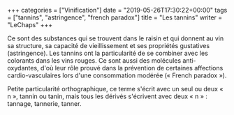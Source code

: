 +++
categories = ["Vinification"]
date = "2019-05-26T17:30:22+00:00"
tags = ["tannins", "astringence", "french paradox"]
title = "Les tannins"
writer = "LeChaps"
+++

Ce sont des substances qui se trouvent dans le raisin et qui donnent au vin sa structure, sa capacité de vieillissement et ses propriétés gustatives (astringence). Les tannins ont la particularité de se combiner avec les colorants dans les vins rouges. Ce sont aussi des molécules anti-oxydantes, d'où leur rôle prouvé dans la prévention de certaines affections cardio-vasculaires lors d'une consommation modérée (« French paradox »).  

Petite particularité orthographique, ce terme s'écrit avec un seul ou deux « n », tannin ou tanin, mais tous les dérivés s'écrivent avec deux « n » : tannage, tannerie, tanner.

